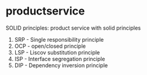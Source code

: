 # productservice
SOLID principles: 
product service with solid principles
1. SRP - Single responsibility principle
2. OCP - open/closed principle
3. LSP - Liscov substitution principle
4. ISP - Interface segregation principle
5. DIP - Dependency inversion principle
